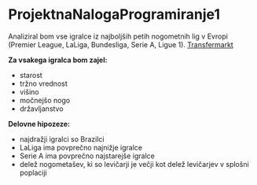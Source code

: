 # ProjektnaNalogaProgramiranje1

Analiziral bom vse igralce iz najboljših petih nogometnih lig v Evropi (Premier League, LaLiga, Bundesliga, Serie A, Ligue 1). [Transfermarkt](https://www.transfermarkt.com/)

**Za vsakega igralca bom zajel:**

- starost
- tržno vrednost
- višino 
- močnejšo nogo
- državljanstvo


**Delovne hipozeze:**

- najdražji igralci so Brazilci
- LaLiga ima povprečno najnižje igralce
- Serie A ima povprečno najstarejše igralce
- delež nogometašev, ki so levičarji je večji kot delež levičarjev v splošni poplaciji
